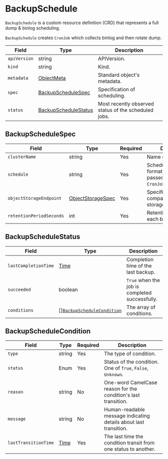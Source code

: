 # BackupSchedule

`BackupSchedule` is a custom resource definition (CRD) that represents
a full dump & binlog scheduling.

`BackupSchedule` creates `CronJob` which collects binlog and then rotate dump.

| Field        | Type                                          | Description                                          |
| ------------ | --------------------------------------------- | ---------------------------------------------------- |
| `apiVersion` | string                                        | APIVersion.                                          |
| `kind`       | string                                        | Kind.                                                |
| `metadata`   | [ObjectMeta]                                  | Standard object's metadata.                          |
| `spec`       | [BackupScheduleSpec](#BackupScheduleSpec)     | Specification of scheduling.                         |
| `status`     | [BackupScheduleStatus](#BackupScheduleStatus) | Most recently observed status of the scheduled jobs. |

## BackupScheduleSpec

| Field                    | Type                                    | Required | Description                                                               |
| ------------------------ | --------------------------------------- | -------- | ------------------------------------------------------------------------- |
| `clusterName`            | string                                  | Yes      | Name of [`MySQLCluster`](crd_mysql_cluster.md)                            |
| `schedule`               | string                                  | Yes      | Schedule in Cron format, this value is passed to `CronJob.spec.schedule`. |
| `objectStorageEndpoint`  | [ObjectStorageSpec](#ObjectStorageSpec) | Yes      | Specification of S3 compatible object storage.                            |
| `retentionPeriodSeconds` | int                                     | Yes      | Retention period of each backup file.                                     |

## BackupScheduleStatus

| Field                | Type                                                    | Description                                    |
| -------------------- | ------------------------------------------------------- | ---------------------------------------------- |
| `lastCompletionTime` | [Time]                                                  | Completion time of the last backup.            |
| `succeeded`          | boolean                                                 | `True` when the job is completed successfully. |
| `conditions`         | [][`BackupScheduleCondition`](#BackupScheduleCondition) | The array of conditions.                       |

## BackupScheduleCondition

| Field                | Type   | Required | Description                                                      |
| -------------------- | ------ | -------- | ---------------------------------------------------------------- |
| `type`               | string | Yes      | The type of condition.                                           |
| `status`             | Enum   | Yes      | Status of the condition. One of `True`, `False`, `Unknown`.      |
| `reason`             | string | No       | One-word CamelCase reason for the condition's last transition.   |
| `message`            | string | No       | Human-readable message indicating details about last transition. |
| `lastTransitionTime` | [Time] | Yes      | The last time the condition transit from one status to another.  |

[ObjectMeta]: https://kubernetes.io/docs/reference/generated/kubernetes-api/v1.17/#objectmeta-v1-meta
[Time]: https://kubernetes.io/docs/reference/generated/kubernetes-api/v1.17/#time-v1-meta
